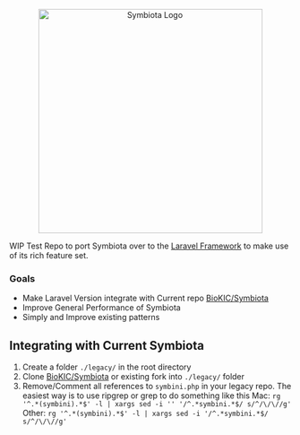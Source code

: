 <p align="center"><a href="https://symbiota.org/" target="_blank"><img src="https://symbiota.org/wp-content/uploads/LogoSymbiotaPNG-1024x682.png" width="400" alt="Symbiota Logo"></a></p>

WIP Test Repo to port Symbiota over to the [Laravel Framework](https://laravel.com/) to make use of its rich feature set.

### Goals
- Make Laravel Version integrate with Current repo [BioKIC/Symbiota](https://github.com/BioKIC/Symbiota)
- Improve General Performance of Symbiota
- Simply and Improve existing patterns

## Integrating with Current Symbiota
1. Create a folder `./legacy/` in the root directory
2. Clone [BioKIC/Symbiota](https://github.com/BioKIC/Symbiota) or existing fork into `./legacy/` folder
3. Remove/Comment all references to `symbini.php` in your legacy repo. The easiest way is to use ripgrep or grep to do something like this
Mac: `rg '^.*(symbini).*$' -l | xargs sed -i '' '/^.*symbini.*$/ s/^/\/\//g'`
Other: `rg '^.*(symbini).*$' -l | xargs sed -i '/^.*symbini.*$/ s/^/\/\//g'`
